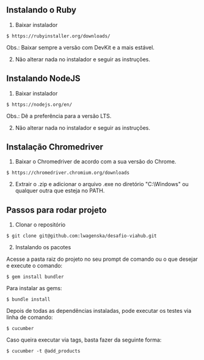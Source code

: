 ## Instalando o Ruby

1. Baixar instalador

```
$ https://rubyinstaller.org/downloads/
```
Obs.: Baixar sempre a versão com DevKit e a mais estável.

2. Não alterar nada no instalador e seguir as instruções.


## Instalando NodeJS

1. Baixar instalador 
```
$ https://nodejs.org/en/
```
Obs.: Dê a preferência para a versão LTS.


2. Não alterar nada no instalador e seguir as instruções.


## Instalação Chromedriver

1. Baixar o Chromedriver de acordo com a sua versão do Chrome.

```
$ https://chromedriver.chromium.org/downloads
```

2. Extrair o .zip e adicionar o arquivo .exe no diretório "C:\Windows" ou qualquer outra que esteja no PATH.


## Passos para rodar projeto

1. Clonar o repositório

```
$ git clone git@github.com:lwagenska/desafio-viahub.git
```

2. Instalando os pacotes

Acesse a pasta raiz do projeto no seu prompt de comando ou o que desejar e execute o comando:
```
$ gem install bundler
```

Para instalar as gems:
```
$ bundle install
```

Depois de todas as dependências instaladas, pode executar os testes via linha de comando:
```
$ cucumber
```

Caso queira executar via tags, basta fazer da seguinte forma:
```
$ cucumber -t @add_products
```